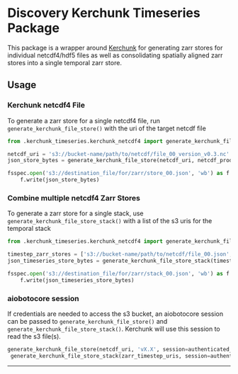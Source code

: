 # Discovery Kerchunk Timeseries Package

This package is a wrapper around [Kerchunk](https://github.com/fsspec/kerchunk) for generating
zarr stores for individual netcdf4/hdf5 files as well as consolidating spatially aligned zarr stores
into a single temporal zarr store.

## Usage
### Kerchunk netcdf4 File

To generate a zarr store for a single netcdf4 file, run `generate_kerchunk_file_store()` with the uri of the target netcdf file

``` python
from .kerchunk_timeseries.kerchunk_netcdf4 import generate_kerchunk_file_store

netcdf_uri = 's3://bucket-name/path/to/netcdf/file_00_version_v0.3.nc'
json_store_bytes = generate_kerchunk_file_store(netcdf_uri, netcdf_product_version='v0.3')

fsspec.open('s3://destination_file/for/zarr/store_00.json', 'wb') as f:
    f.write(json_store_bytes)
```
### Combine multiple netcdf4 Zarr Stores

To generate a zarr store for a single stack, use `generate_kerchunk_file_store_stack()`
with a list of the s3 uris for the temporal stack

``` python
from .kerchunk_timeseries.kerchunk_netcdf4 import generate_kerchunk_file_store_stack

timestep_zarr_stores = ['s3://bucket-name/path/to/netcdf/file_00.json', ..., 's3://bucket-name/path/to/netcdf/file_01.json']
json_timeseries_store_bytes = generate_kerchunk_file_store_stack(timestep_zarr_stores)

fsspec.open('s3://destination_file/for/zarr/stack_00.json', 'wb') as f:
    f.write(json_timeseries_store_bytes)
```

### aiobotocore session
If credentials are needed to access the s3 bucket, an aiobotocore session can be passed to `generate_kerchunk_file_store()` and `generate_kerchunk_file_store_stack()`. Kerchunk will use this session to read the s3 file(s).

``` python
generate_kerchunk_file_store(netcdf_uri, 'vX.X', session=authenticated_aio_session)
 generate_kerchunk_file_store_stack(zarr_timestep_uris, session=authenticated_aio_session)
```
--------
